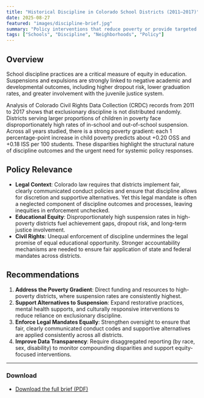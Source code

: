```yaml
---
title: "Historical Discipline in Colorado School Districts (2011–2017)"
date: 2025-08-27
featured: "images/discipline-brief.jpg"
summary: "Policy interventions that reduce poverty or provide targeted supports in high-poverty districts could meaningfully reduce suspension events statewide."
tags: ["Schools", "Discipline", "Neighborhoods", "Policy"]
---
```


## Overview
School discipline practices are a critical measure of equity in education. Suspensions and expulsions are strongly linked to negative academic and developmental outcomes, including higher dropout risk, lower graduation rates, and greater involvement with the juvenile justice system.  

Analysis of Colorado Civil Rights Data Collection (CRDC) records from 2011 to 2017 shows that exclusionary discipline is not distributed randomly. Districts serving larger proportions of children in poverty face disproportionately high rates of in-school and out-of-school suspension. Across all years studied, there is a strong poverty gradient: each 1 percentage-point increase in child poverty predicts about +0.20 OSS and +0.18 ISS per 100 students. These disparities highlight the structural nature of discipline outcomes and the urgent need for systemic policy responses.  

## Policy Relevance
- **Legal Context**: Colorado law requires that districts implement fair, clearly communicated conduct policies and ensure that discipline allows for discretion and supportive alternatives. Yet this legal mandate is often a neglected component of discipline outcomes and processes, leaving inequities in enforcement unchecked.  
- **Educational Equity**: Disproportionately high suspension rates in high-poverty districts fuel achievement gaps, dropout risk, and long-term justice involvement.  
- **Civil Rights**: Unequal enforcement of discipline undermines the legal promise of equal educational opportunity. Stronger accountability mechanisms are needed to ensure fair application of state and federal mandates across districts.  

## Recommendations
1. **Address the Poverty Gradient**: Direct funding and resources to high-poverty districts, where suspension rates are consistently highest.  
2. **Support Alternatives to Suspension**: Expand restorative practices, mental health supports, and culturally responsive interventions to reduce reliance on exclusionary discipline.  
3. **Enforce Legal Mandates Equally**: Strengthen oversight to ensure that fair, clearly communicated conduct codes and supportive alternatives are applied consistently across all districts.  
4. **Improve Data Transparency**: Require disaggregated reporting (by race, sex, disability) to monitor compounding disparities and support equity-focused interventions.  

---

### Download
- <a href="Policy-brief-002-discipline.pdf" download>Download the full brief (PDF)</a>
